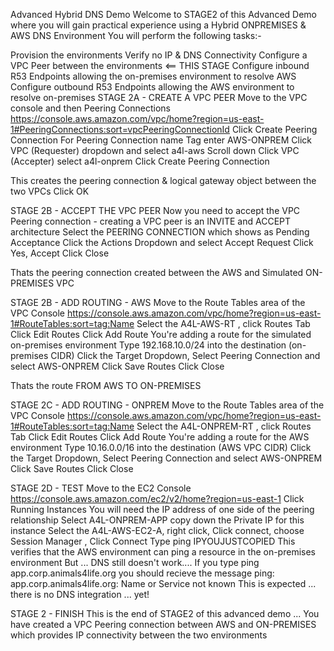 Advanced Hybrid DNS Demo
Welcome to STAGE2 of this Advanced Demo where you will gain practical experience using a Hybrid ONPREMISES & AWS DNS Environment You will perform the following tasks:-

Provision the environments
Verify no IP & DNS Connectivity
Configure a VPC Peer between the environments <== THIS STAGE
Configure inbound R53 Endpoints allowing the on-premises environment to resolve AWS
Configure outbound R53 Endpoints allowing the AWS environment to resolve on-premises
STAGE 2A - CREATE A VPC PEER
Move to the VPC console and then Peering Connections <https://console.aws.amazon.com/vpc/home?region=us-east-1#PeeringConnections:sort=vpcPeeringConnectionId>
Click Create Peering Connection For Peering Connection name Tag enter AWS-ONPREM
Click VPC (Requester) dropdown and select a4l-aws
Scroll down Click VPC (Accepter) select a4l-onprem
Click Create Peering Connection

This creates the peering connection & logical gateway object between the two VPCs Click OK

STAGE 2B - ACCEPT THE VPC PEER
Now you need to accept the VPC Peering connection - creating a VPC peer is an INVITE and ACCEPT architecture
Select the PEERING CONNECTION which shows as Pending Acceptance
Click the Actions Dropdown and select Accept Request
Click Yes, Accept
Click Close

Thats the peering connection created between the AWS and Simulated ON-PREMISES VPC

STAGE 2B - ADD ROUTING - AWS
Move to the Route Tables area of the VPC Console <https://console.aws.amazon.com/vpc/home?region=us-east-1#RouteTables:sort=tag:Name>
Select the A4L-AWS-RT , click Routes Tab Click Edit Routes Click Add Route You're adding a route for the simulated on-premises environment
Type 192.168.10.0/24 into the destination (on-premises CIDR) Click the Target Dropdown, Select Peering Connection and select AWS-ONPREM
Click Save Routes
Click Close

Thats the route FROM AWS TO ON-PREMISES

STAGE 2C - ADD ROUTING - ONPREM
Move to the Route Tables area of the VPC Console <https://console.aws.amazon.com/vpc/home?region=us-east-1#RouteTables:sort=tag:Name>
Select the A4L-ONPREM-RT , click Routes Tab
Click Edit Routes
Click Add Route You're adding a route for the AWS environment
Type 10.16.0.0/16 into the destination (AWS VPC CIDR)
Click the Target Dropdown, Select Peering Connection and select AWS-ONPREM
Click Save Routes
Click Close

STAGE 2D - TEST
Move to the EC2 Console <https://console.aws.amazon.com/ec2/v2/home?region=us-east-1>
Click Running Instances You will need the IP address of one side of the peering relationship
Select A4L-ONPREM-APP copy down the Private IP for this instance
Select the A4L-AWS-EC2-A, right click, Click connect, choose Session Manager , Click Connect
Type ping IPYOUJUSTCOPIED
This verifies that the AWS environment can ping a resource in the on-premises environment
But ... DNS still doesn't work.... If you type ping app.corp.animals4life.org you should recieve the message ping: app.corp.animals4life.org: Name or Service not known This is expected ... there is no DNS integration ... yet!

STAGE 2 - FINISH
This is the end of STAGE2 of this advanced demo ... You have created a VPC Peering connection between AWS and ON-PREMISES which provides IP connectivity between the two environments
